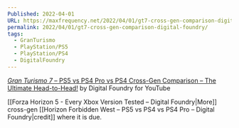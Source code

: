 ```yaml
---
Published: 2022-04-01
URL: https://maxfrequency.net/2022/04/01/gt7-cross-gen-comparison-digital-foundry/
permalink: 2022/04/01/gt7-cross-gen-comparison-digital-foundry/
tags:
  - GranTurismo
  - PlayStation/PS5
  - PlayStation/PS4
  - DigitalFoundry
---
```

[*Gran Turismo 7* – PS5 vs PS4 Pro vs PS4 Cross-Gen Comparison – The Ultimate Head-to-Head!](https://www.youtube.com/watch?v=O73VuI_cit0) by Digital Foundry for YouTube

[[Forza Horizon 5 - Every Xbox Version Tested – Digital Foundry|More]] cross-gen [[Horizon Forbidden West – PS5 vs PS4 vs PS4 Pro – Digital Foundry|credit]] where it is due.